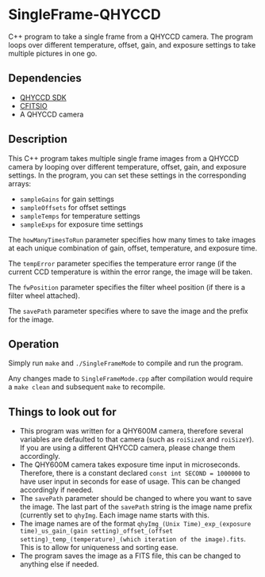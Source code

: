 # SingleFrame-QHYCCD

C++ program to take a single frame from a QHYCCD camera. The program loops over different temperature, offset, gain, and exposure settings to take multiple pictures in one go.

## Dependencies
* [QHYCCD SDK](https://www.qhyccd.com/html/prepub/log_en.html)
* [CFITSIO](https://heasarc.gsfc.nasa.gov/fitsio/)
* A QHYCCD camera

## Description
This C++ program takes multiple single frame images from a QHYCCD camera by looping over different temperature, offset, gain, and exposure settings.
In the program, you can set these settings in the corresponding arrays:
* `sampleGains` for gain settings
* `sampleOffsets` for offset settings
* `sampleTemps` for temperature settings
* `sampleExps` for exposure time settings

The `howManyTimesToRun` parameter specifies how many times to take images at each unique combination of gain, offset, temperature, and exposure time.

The `tempError` parameter specifies the temperature error range (if the current CCD temperature is within the error range, the image will be taken.

The `fwPosition` parameter specifies the filter wheel position (if there is a filter wheel attached).

The `savePath` parameter specifies where to save the image and the prefix for the image.

## Operation
Simply run `make` and `./SingleFrameMode` to compile and run the program.

Any changes made to `SingleFrameMode.cpp` after compilation would require a `make clean` and subsequent `make` to recompile.

## Things to look out for
* This program was written for a QHY600M camera, therefore several variables are defaulted to that camera (such as `roiSizeX` and `roiSizeY`). If you are using a different QHYCCD camera, please change them accordingly.
* The QHY600M camera takes exposure time input in microseconds. Therefore, there is a constant declared `const int SECOND = 1000000` to have user input in seconds for ease of usage. This can be changed accordingly if needed.
* The `savePath` parameter should be changed to where you want to save the image. The last part of the `savePath` string is the image name prefix (currently set to `qhyImg`. Each image name starts with this.
* The image names are of the format `qhyImg_(Unix Time)_exp_(exposure time)_us_gain_(gain setting)_offset_(offset setting)_temp_(temperature)_(which iteration of the image).fits`. This is to allow for uniqueness and sorting ease.
* The program saves the image as a FITS file, this can be changed to anything else if needed.
